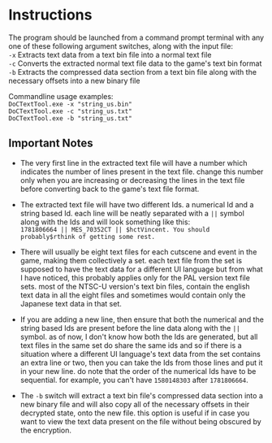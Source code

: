 # Instructions
The program should be launched from a command prompt terminal with any one of these following argument switches, along with the input file:
<br>``-x`` Extracts text data from a text bin file into a normal text file
<br>``-c`` Converts the extracted normal text file data to the game's text bin format
<br>``-b`` Extracts the compressed data section from a text bin file along with the necessary offsets into a new binary file

Commandline usage examples:
<br>``DoCTextTool.exe -x "string_us.bin" ``
<br>``DoCTextTool.exe -c "string_us.txt" ``
<br>``DoCTextTool.exe -b "string_us.txt" ``

## Important Notes
- The very first line in the extracted text file will have a number which indicates the number of lines present in the text file. change this number only when you are increasing or decreasing the lines in the text file before converting back to the game's text file format.
- The extracted text file will have two different Ids. a numerical Id and a string based Id. each line will be neatly separated with a `` || `` symbol along with the Ids and will look something like this:
<br>`` 1781806664 || MES_70352CT || $hctVincent. You should probably$rthink of getting some rest. ``

- There will usually be eight text files for each cutscene and event in the game, making them collectively a set. each text file from the set is supposed to have the text data for a different UI language but from what I have noticed, this probably applies
only for the PAL version text file sets. most of the NTSC-U version's text bin files, contain the english text data in all the eight files and sometimes would contain only the Japanese text data in that set.
- If you are adding a new line, then ensure that both the numerical and the string based Ids are present before the line data along with the `` || `` symbol. as of now, I don't know how both the Ids are generated, but all text files in the same set do share the same ids and so if there is a situation where a different UI language's text data from the set contains an extra line or two, then you can take the Ids from those lines and put it in your new line. do note that the order of the numerical Ids have to be sequential. for example, you can't have ``1580148303`` after ``1781806664``.
- The ``-b`` switch will extract a text bin file's compressed data section into a new binary file and will also copy all of the necessary offsets in their decrypted state, onto the new file. this option is useful if in case you want to view the text data present on the file without being obscured by the encryption.
